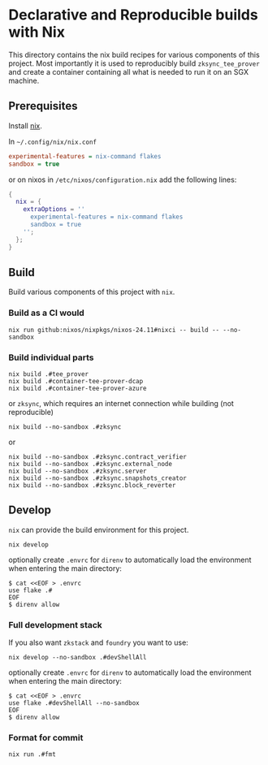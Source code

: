 # Declarative and Reproducible builds with Nix

This directory contains the nix build recipes for various components of this project. Most importantly it is used to
reproducibly build `zksync_tee_prover` and create a container containing all what is needed to run it on an SGX machine.

## Prerequisites

Install [nix](https://zero-to-nix.com/start/install).

In `~/.config/nix/nix.conf`

```ini
experimental-features = nix-command flakes
sandbox = true
```

or on nixos in `/etc/nixos/configuration.nix` add the following lines:

```nix
{
  nix = {
    extraOptions = ''
      experimental-features = nix-command flakes
      sandbox = true
    '';
  };
}
```

## Build

Build various components of this project with `nix`.

### Build as a CI would

```shell
nix run github:nixos/nixpkgs/nixos-24.11#nixci -- build -- --no-sandbox
```

### Build individual parts

```shell
nix build .#tee_prover
nix build .#container-tee-prover-dcap
nix build .#container-tee-prover-azure
```

or `zksync`, which requires an internet connection while building (not reproducible)

```shell
nix build --no-sandbox .#zksync
```

or

```shell
nix build --no-sandbox .#zksync.contract_verifier
nix build --no-sandbox .#zksync.external_node
nix build --no-sandbox .#zksync.server
nix build --no-sandbox .#zksync.snapshots_creator
nix build --no-sandbox .#zksync.block_reverter
```

## Develop

`nix` can provide the build environment for this project.

```shell
nix develop
```

optionally create `.envrc` for `direnv` to automatically load the environment when entering the main directory:

```shell
$ cat <<EOF > .envrc
use flake .#
EOF
$ direnv allow
```

### Full development stack

If you also want `zkstack` and `foundry` you want to use:

```shell
nix develop --no-sandbox .#devShellAll
```

optionally create `.envrc` for `direnv` to automatically load the environment when entering the main directory:

```shell
$ cat <<EOF > .envrc
use flake .#devShellAll --no-sandbox
EOF
$ direnv allow
```

### Format for commit

```shell
nix run .#fmt
```
